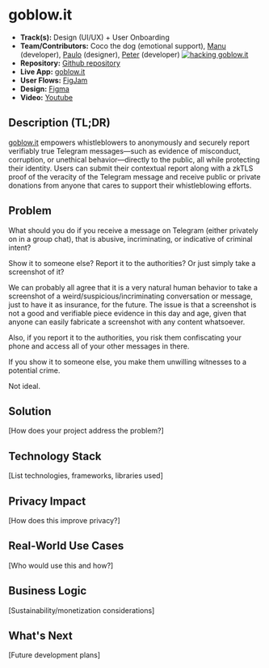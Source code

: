 # goblow.it

- **Track(s):** Design (UI/UX) + User Onboarding
- **Team/Contributors:** Coco the dog (emotional support), [Manu](https://github.com/frosimanuel) (developer), [Paulo](https://github.com/paulofonseca1987) (designer), [Peter](https://github.com/petermlyon) (developer)
[![hacking goblow.it](https://i.postimg.cc/ZnT9WTsJ/temp-Imagevo-LOm-M.avif)](https://postimg.cc/5YR9GMMr)
- **Repository:** [Github repository](https://github.com/paulofonseca1987/goblow.it/tree/main/projects/go-blow-it)
- **Live App:** [goblow.it](https://goblow.it)
- **User Flows:** [FigJam](https://www.figma.com/board/96V8WgvzTCaZWilTGMU1JR/blow-it?node-id=0-1&t=aiJEr5h2Ui0i59rD-1)
- **Design:** [Figma](https://www.figma.com/design/e3VXYvyal2h3qjdLCWQyk3/blow-it?node-id=0-1&t=VpCj1SNxeQZLXEhC-1)
- **Video:** [Youtube](https://www.youtube.com/watch?v=xvFZjo5PgG0)

## Description (TL;DR)
[goblow.it](https://goblow.it) empowers whistleblowers to anonymously and securely report verifiably true Telegram messages—such as evidence of misconduct, corruption, or unethical behavior—directly to the public, all while protecting their identity. Users can submit their contextual report along with a zkTLS proof of the veracity of the Telegram message and receive public or private donations from anyone that cares to support their whistleblowing efforts.

## Problem
What should you do if you receive a message on Telegram (either privately on in a group chat), that is abusive, incriminating, or indicative of criminal intent?

Show it to someone else?
Report it to the authorities?
Or just simply take a screenshot of it?

We can probably all agree that it is a very natural human behavior to take a screenshot of a weird/suspicious/incriminating conversation or message, just to have it as insurance, for the future. The issue is that a screenshot is not a good and verifiable piece evidence in this day and age, given that anyone can easily fabricate a screenshot with any content whatsoever.

Also, if you report it to the authorities, you risk them confiscating your phone and access all of your other messages in there.

If you show it to someone else, you make them unwilling witnesses to a potential crime. 

Not ideal.

## Solution
[How does your project address the problem?]

## Technology Stack
[List technologies, frameworks, libraries used]

## Privacy Impact
[How does this improve privacy?]

## Real-World Use Cases
[Who would use this and how?]

## Business Logic
[Sustainability/monetization considerations]

## What's Next
[Future development plans]